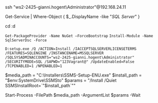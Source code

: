 ssh "ws2-2425-gianni.hogent\Administrator"@192.168.24.11

Get-Service | Where-Object { $_.DisplayName -like "*SQL Server*" }


cd \:d


`Get-PackageProvider -Name NuGet –ForceBootstrap`
`Install-Module -Name SqlServerDsc -Force`

`D:setup.exe /Q /ACTION=Install /IACCEPTSQLSERVERLICENSETERMS /FEATURES=SQLENGINE /INSTANCENAME=MSSQLSERVER /SQLSYSADMINACCOUNTS="ws2-2425-gianni.hogent\Administrator" /SECURITYMODE=SQL /SAPWD="123Vagrant@" /UpdateEnabled=False /TCPENABLED=1 /NPENABLED=1`




$media_path = "C:\Installers\SSMS-Setup-ENU.exe"
$install_path = "$env:SystemDrive\SSMSto"
$params = "/Install /Quiet SSMSInstallRoot=`"$install_path`""

Start-Process -FilePath $media_path -ArgumentList $params -Wait




